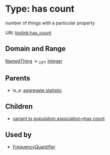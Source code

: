 
# Type: has count


number of things with a particular property

URI: [biolink:has_count](https://w3id.org/biolink/vocab/has_count)


## Domain and Range

[NamedThing](NamedThing.md) ->  <sub>OPT</sub> [Integer](types/Integer.md)

## Parents

 *  is_a: [aggregate statistic](aggregate_statistic.md)

## Children

 *  [variant to population association➞has count](variant_to_population_association_has_count.md)

## Used by

 * [FrequencyQuantifier](FrequencyQuantifier.md)
